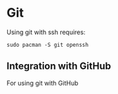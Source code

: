 # Git 

Using git with ssh requires:

    sudo pacman -S git openssh

## Integration with GitHub

For using git with GitHub